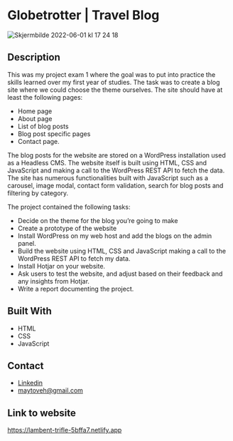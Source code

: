 # Globetrotter | Travel Blog

![Skjermbilde 2022-06-01 kl  17 24 18](https://user-images.githubusercontent.com/89157761/171441100-eca75b8e-84f7-4dc0-9814-dc1df6236044.png)

## Description

This was my project exam 1 where the goal was to put into practice the skills learned over my first year of studies.
The task was to create a blog site where we could choose the theme ourselves. The site should have at least the following pages:

- Home page
- About page
- List of blog posts
- Blog post specific pages
- Contact page.

The blog posts for the website are stored on a WordPress installation used as a Headless CMS. The website itself is built using HTML, CSS and JavaScript and making a call to the WordPress REST API to fetch the data. The site has numerous functionalities built with JavaScript such as a carousel, image modal, contact form validation, search for blog posts and filtering by category.

The project contained the following tasks:

- Decide on the theme for the blog you’re going to make
- Create a prototype of the website
- Install WordPress on my web host and add the blogs on the admin panel.
- Build the website using HTML, CSS and JavaScript making a call to the WordPress REST API to fetch my data.
- Install Hotjar on your website.
- Ask users to test the website, and adjust based on their feedback and any insights from Hotjar.
- Write a report documenting the project.


## Built With

- HTML
- CSS
- JavaScript

## Contact

- [Linkedin](https://www.linkedin.com/in/may-tove-hovdal-24b406153/)
- maytoveh@gmail.com

## Link to website

https://lambent-trifle-5bffa7.netlify.app

